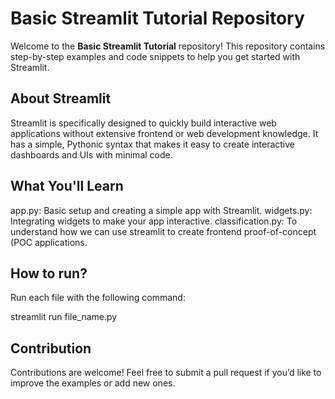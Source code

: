 # Basic Streamlit Tutorial Repository

Welcome to the **Basic Streamlit Tutorial** repository! This repository contains step-by-step examples and code snippets to help you get started with Streamlit.

## About Streamlit
Streamlit is specifically designed to quickly build interactive web applications without extensive frontend or web development knowledge. It has a simple, Pythonic syntax that makes it easy to create interactive dashboards and UIs with minimal code.

## What You'll Learn
app.py: Basic setup and creating a simple app with Streamlit.
widgets.py: Integrating widgets to make your app interactive.
classification.py: To understand how we can use streamlit to create frontend proof-of-concept (POC applications.

## How to run?
Run each file with the following command:

streamlit run file_name.py

## Contribution
Contributions are welcome! Feel free to submit a pull request if you’d like to improve the examples or add new ones.